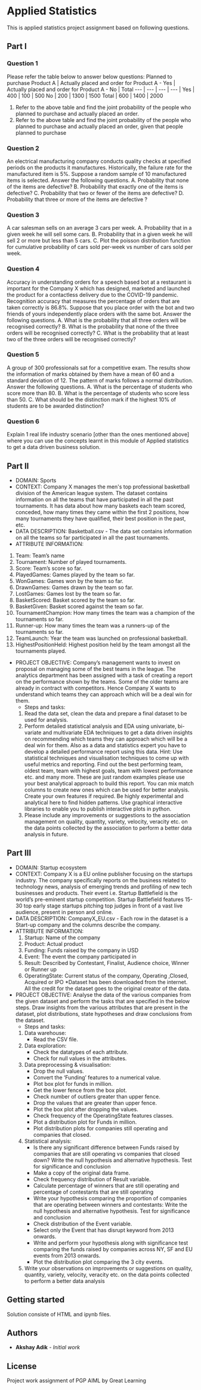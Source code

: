 
# Applied Statistics
This is applied statistics project assignment based on following questions.

## Part I

### Question 1
Please refer the table below to answer below questions:
Planned to purchase Product A | Actually placed and order for Product A - Yes | Actually placed and order for Product A - No | Total
--- | --- | --- | --- |
Yes | 400 | 100 | 500
No | 200 | 1300 | 1500
Total | 600 | 1400 | 2000

1. Refer to the above table and find the joint probability of the people who planned to purchase and actually placed an order.
2. Refer to the above table and find the joint probability of the people who planned to purchase and actually placed an order, given that people planned to purchase

### Question 2
An electrical manufacturing company conducts quality checks at specified periods on the products it manufactures. Historically, the failure rate for the manufactured item is 5%. Suppose a random sample of 10 manufactured items is selected. Answer the following questions.
A. Probability that none of the items are defective?
B. Probability that exactly one of the items is defective?
C. Probability that two or fewer of the items are defective?
D. Probability that three or more of the items are defective ?

### Question 3
A car salesman sells on an average 3 cars per week. 
A. Probability that in a given week he will sell some cars.
B. Probability that in a given week he will sell 2 or more but less than 5 cars.
C. Plot the poisson distribution function for cumulative probability of cars sold per-week vs number of cars sold per week.

### Question 4
Accuracy in understanding orders for a speech based bot at a restaurant is important for the Company X which has designed, marketed and launched the product for a contactless delivery due to the COVID-19 pandemic. Recognition accuracy that measures the percentage of orders that are taken correctly is 86.8%. Suppose that you place order with the bot and two friends of yours independently place orders with the same bot. Answer the following questions.
A. What is the probability that all three orders will be recognised correctly?
B. What is the probability that none of the three orders will be recognised correctly?
C. What is the probability that at least two of the three orders will be recognised correctly?

### Question 5
A group of 300 professionals sat for a competitive exam. The results show the information of marks obtained by them have a mean of 60 and a standard deviation of 12. The pattern of marks follows a normal distribution. Answer the following questions.
A. What is the percentage of students who score more than 80.
B. What is the percentage of students who score less than 50.
C. What should be the distinction mark if the highest 10% of students are to be awarded distinction?
### Question 6
Explain 1 real life industry scenario [other than the ones mentioned above] where you can use the concepts learnt in this module of Applied statistics to get a data driven business solution.

## Part II
- DOMAIN: Sports
- CONTEXT: Company X manages the men's top professional basketball division of the American league system. The dataset contains information on all the teams that have participated in all the past tournaments. It has data about how many baskets each team scored, conceded, how many times they came within the first 2 positions, 
how many tournaments they have qualified, their best position in the past, etc.
- DATA DESCRIPTION: Basketball.csv - The data set contains information on all the teams so far participated in all the past tournaments.
- ATTRIBUTE INFORMATION:
1. Team: Team’s name
2. Tournament: Number of played tournaments.
3. Score: Team’s score so far.
4. PlayedGames: Games played by the team so far.
5. WonGames: Games won by the team so far.
6. DrawnGames: Games drawn by the team so far.
7. LostGames: Games lost by the team so far.
8. BasketScored: Basket scored by the team so far.
9. BasketGiven: Basket scored against the team so far.
10. TournamentChampion: How many times the team was a champion of the tournaments so far.
11. Runner-up: How many times the team was a runners-up of the tournaments so far.
12. TeamLaunch: Year the team was launched on professional basketball.
13. HighestPositionHeld: Highest position held by the team amongst all the tournaments played.
- PROJECT OBJECTIVE: Company’s management wants to invest on proposal on managing some of the best teams in the league. The analytics department has been assigned with a task of creating a report on the performance shown by the teams. Some of the older teams are already in contract with competitors. Hence Company X wants to understand which teams they can approach which will be a deal win for them.
    - Steps and tasks:
    1. Read the data set, clean the data and prepare a final dataset to be used for analysis.
    2. Perform detailed statistical analysis and EDA using univariate, bi-variate and multivariate EDA techniques to get a data driven insights on recommending which teams they can approach which will be a deal win for them. Also as a data and statistics expert you have to develop a detailed performance report using this data. 
    Hint: Use statistical techniques and visualisation techniques to come up with useful metrics and reporting. Find out the best performing team, oldest team, team with highest goals, team with lowest performance etc. and many more. These are just random examples please use your best analytical approach to build this report. You can mix match columns to create new ones which can be used for better analysis. Create your own features if required. Be highly experimental and analytical here to find hidden patterns. Use graphical interactive libraries to enable you to publish interactive plots in python. 
    3. Please include any improvements or suggestions to the association management on quality, quantity, variety, velocity, veracity etc. on the data points collected by the association to perform a better data analysis in future.

## Part III
- DOMAIN: Startup ecosystem
- CONTEXT: Company X is a EU online publisher focusing on the startups industry. The company specifically reports on the business related to technology news, analysis of emerging trends and profiling of new tech businesses and products. Their event i.e. Startup Battlefield is the world’s pre-eminent startup competition. Startup Battlefield features 15-30 top early stage startups pitching top judges in front of a vast live audience, present in person and online.
- DATA DESCRIPTION: CompanyX_EU.csv - Each row in the dataset is a Start-up company and the columns describe the company. 
- ATTRIBUTE INFORMATION:
    1. Startup: Name of the company 
    2. Product: Actual product
    3. Funding: Funds raised by the company in USD
    4. Event: The event the company participated in 
    5. Result: Described by Contestant, Finalist, Audience choice, Winner or Runner up
    6. OperatingState: Current status of the company, Operating ,Closed, Acquired or IPO
    *Dataset has been downloaded from the internet. All the credit for the dataset goes to the original creator of the data.
- PROJECT OBJECTIVE: Analyse the data of the various companies from the given dataset and perform the tasks that are specified in the below steps. Draw insights from the various attributes that are present in the dataset, plot distributions, state hypotheses and draw conclusions from the dataset.
    - Steps and tasks:
    1. Data warehouse:
        - Read the CSV file.
    2. Data exploration:
        - Check the datatypes of each attribute.
        - Check for null values in the attributes.
    3. Data preprocessing & visualisation:
        - Drop the null values.
        - Convert the ‘Funding’ features to a numerical value.
        - Plot box plot for funds in million.
        - Get the lower fence from the box plot.
        - Check number of outliers greater than upper fence.
        - Drop the values that are greater than upper fence.
        - Plot the box plot after dropping the values.
        - Check frequency of the OperatingState features classes.
        - Plot a distribution plot for Funds in million.
        - Plot distribution plots for companies still operating and companies that closed.
    4. Statistical analysis:
        - Is there any significant difference between Funds raised by companies that are still operating vs companies that closed down? 
            Write the null hypothesis and alternative hypothesis.
            Test for significance and conclusion
        - Make a copy of the original data frame.
        - Check frequency distribution of Result variable.
        - Calculate percentage of winners that are still operating and percentage of contestants that are still operating
        - Write your hypothesis comparing the proportion of companies that are operating between winners and contestants:
         Write the null hypothesis and alternative hypothesis.
         Test for significance and conclusion
        - Check distribution of the Event variable.
        - Select only the Event that has disrupt keyword from 2013 onwards.
        - Write and perform your hypothesis along with significance test comparing the funds raised by companies across NY, SF and EU events from 
        2013 onwards.
        - Plot the distribution plot comparing the 3 city events.
    5. Write your observations on improvements or suggestions on quality, quantity, variety, velocity, veracity etc. on the data points collected to perform 
    a better data analysis

## Getting started
Solution consiste of HTML and ipynb files.

## Authors

* **Akshay Adik** - *Initial work*

## License

Project work assignment of PGP AIML by Great Learning
